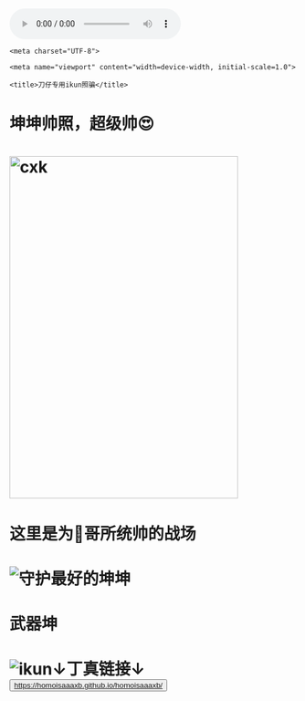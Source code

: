 <!DOCTYPE html>

<html lang="zh-CN">
<head>

<audio controls>
  <source src="二次元🐔.mp3" type="audio/mpeg">
  <source src="二次元🐔.mp3" type="audio/ogg">
  Your browser does not support this audio format.
</audio>
</head>

    <meta charset="UTF-8">
<meta http-equiv="X-UA-Compatible" content="IE=edge">

    <meta name="viewport" content="width=device-width, initial-scale=1.0">

    <title>刀仔专用ikun照骗</title>
<body><h1>坤坤帅照，超级帅😍<h1>
<meta http-equiv="X-UA-Compatible" content="IE=edge">
<img src="http://5b0988e595225.cdn.sohucs.com/images/20190214/4d9a0572e7e2453993f6d95462253e8f.jpeg" alt="cxk" 
 width="400"  height="600">    
<h1>这里是为🐔哥所统帅的战场<h1>
<img src="http://5b0988e595225.cdn.sohucs.com/images/20190417/7bdb3c25fb0647dc8b6e3641d867a1c3.gif"
  alt="守护最好的坤坤" width="" height="">
<h1>武器坤<h1>
<img src="/storage/emulated/0/114514/8846581AF5497B5910E092896E56EB85C1D8F1.jpg" alt="ikun"
<big h1>↓丁真链接↓</big h1>
<button><a href="url">https://homoisaaaxb.github.io/homoisaaaxb/</a></button>

